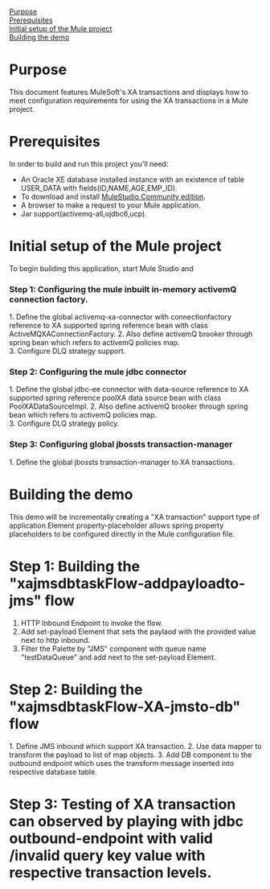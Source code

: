[Purpose](#purpose)  
[Prerequisites](#prerequisites)  
[Initial setup of the Mule project](#initial-setup-of-the-mule-project)  
[Building the demo](#building-the-demo)  



Purpose
=======

This document features MuleSoft's XA transactions and displays how to meet configuration requirements for using the XA transactions in a Mule project.


Prerequisites
=============

In order to build and run this project you'll need:  

* An Oracle XE database installed instance with an existence of table USER_DATA with fields(ID,NAME,AGE,EMP_ID).
* To download and install [MuleStudio Community edition](http://www.mulesoft.org/download-mule-esb-community-edition).
* A browser to make a request to your Mule application.
* Jar support(activemq-all,ojdbc6,ucp).


Initial setup of the Mule project
=================================
To begin building this application, start Mule Studio and  

### Step 1: Configuring the mule inbuilt in-memory activemQ connection factory.

1. Define the global activemq-xa-connector  with connectionfactory reference to XA supported spring reference bean with class ActiveMQXAConnectionFactory.
2. Also define activemQ brooker through spring bean which refers to activemQ policies map.  
3. Configure DLQ strategy support.   

### Step 2: Configuring the mule jdbc connector

1. Define the global jdbc-ee connector  with data-source reference to XA supported spring reference poolXA data source bean with class PoolXADataSourceImpl.
2. Also define activemQ brooker through spring bean which refers to activemQ policies map.  
3. Configure DLQ strategy policy.

### Step 3: Configuring global jbossts transaction-manager

1. Define the global jbossts transaction-manager to XA transactions.



Building the demo
=================

This demo will be incrementally creating a "XA transaction" support type of application.Element property-placeholder
allows spring property placeholders to be configured directly in the Mule configuration file.

# Step 1: Building the "xajmsdbtaskFlow-addpayloadto-jms" flow

1. HTTP Inbound Endpoint to invoke the flow.  
2. Add set-payload Element that sets the paylaod with the provided value next to http inbound.
3. Filter the Palette by "JMS" component with queue name "testDataQueue" and add next to the set-payload Element.  


# Step 2: Building the "xajmsdbtaskFlow-XA-jmsto-db" flow  

1. Define JMS inbound which support XA transaction.
2. Use data mapper to transform the payload to list of map objects.
3. Add DB component to the outbound endpoint which uses the transform message inserted into respective database table.



# Step 3: Testing of XA transaction can observed by playing with jdbc outbound-endpoint with valid /invalid query key value with respective transaction levels.



